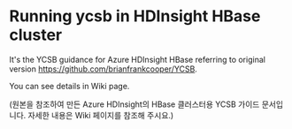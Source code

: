 # Running ycsb in HDInsight HBase cluster

It's the YCSB guidance for Azure HDInsight HBase referring to original version https://github.com/brianfrankcooper/YCSB.

You can see details in Wiki page.

(원본을 참조하여 만든 Azure HDInsight의 HBase 클러스터용 YCSB 가이드 문서입니다. 자세한 내용은 Wiki 페이지를 참조해 주시요.)
